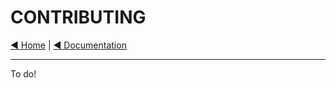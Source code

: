 # CONTRIBUTING

[◀️ Home](https://github.com/sgelias/gene-connector-cli/blob/main/README.md) | [◀️ Documentation](https://github.com/sgelias/gene-connector-cli/blob/main/docs/README.md)

___

To do!
